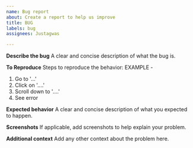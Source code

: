 ```yaml
---
name: Bug report
about: Create a report to help us improve
title: BUG
labels: bug
assignees: Justagwas

---
```


**Describe the bug**
A clear and concise description of what the bug is.

**To Reproduce**
Steps to reproduce the behavior:
EXAMPLE -
1. Go to '...'
2. Click on '....'
3. Scroll down to '....'
4. See error

**Expected behavior**
A clear and concise description of what you expected to happen.

**Screenshots**
If applicable, add screenshots to help explain your problem.

**Additional context**
Add any other context about the problem here.
